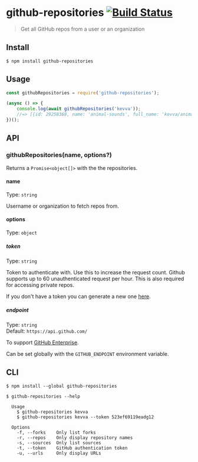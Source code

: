 # github-repositories [![Build Status](https://travis-ci.org/kevva/github-repositories.svg?branch=master)](https://travis-ci.org/kevva/github-repositories)

> Get all GitHub repos from a user or an organization


## Install

```
$ npm install github-repositories
```


## Usage

```js
const githubRepositories = require('github-repositories');

(async () => {
	console.log(await githubRepositories('kevva'));
	//=> [{id: 29258368, name: 'animal-sounds', full_name: 'kevva/animal-sounds', …}, …]
})();
```


## API

### githubRepositories(name, options?)

Returns a `Promise<object[]>` with the the repositories.

#### name

Type: `string`

Username or organization to fetch repos from.

#### options

Type: `object`

##### token

Type: `string`

Token to authenticate with. Use this to increase the request count. Github supports
up to 60 unauthenticated request per hour. This is also required for accessing private
repos.

If you don't have a token you can generate a new one [here](https://github.com/settings/tokens/new).

##### endpoint

Type: `string`<br>
Default: `https://api.github.com/`

To support [GitHub Enterprise](https://enterprise.github.com/).

Can be set globally with the `GITHUB_ENDPOINT` environment variable.


## CLI

```
$ npm install --global github-repositories
```

```
$ github-repositories --help

  Usage
    $ github-repositories kevva
    $ github-repositories kevva --token 523ef69119eadg12

  Options
    -f, --forks    Only list forks
    -r, --repos    Only display repository names
    -s, --sources  Only list sources
    -t, --token    GitHub authentication token
    -u, --urls     Only display URLs
```
